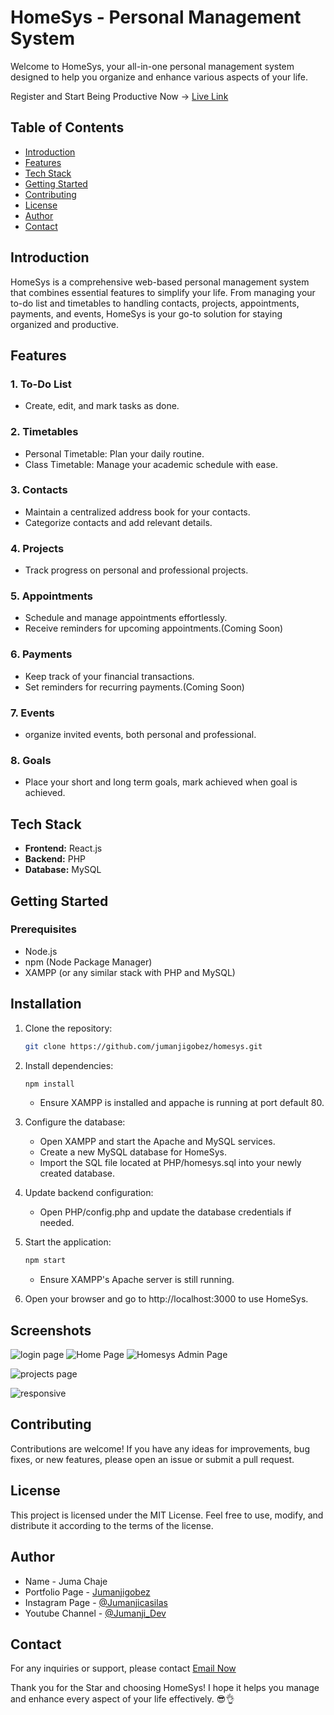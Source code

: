 # HomeSys - Personal Management System

Welcome to HomeSys, your all-in-one personal management system designed to help you organize and enhance various aspects of your life.

Register and Start Being Productive Now -> [Live Link](https://homesys.000webhostapp.com/)

## Table of Contents

- [Introduction](#introduction)
- [Features](#features)
- [Tech Stack](#tech-stack)
- [Getting Started](#getting-started)
- [Contributing](#contributing)
- [License](#license)
- [Author](#author)
- [Contact](#contact)

## Introduction

HomeSys is a comprehensive web-based personal management system that combines essential features to simplify your life. From managing your to-do list and timetables to handling contacts, projects, appointments, payments, and events, HomeSys is your go-to solution for staying organized and productive.

## Features

### 1. To-Do List

- Create, edit, and mark tasks as done.

### 2. Timetables

- Personal Timetable: Plan your daily routine.
- Class Timetable: Manage your academic schedule with ease.

### 3. Contacts

- Maintain a centralized address book for your contacts.
- Categorize contacts and add relevant details.

### 4. Projects

- Track progress on personal and professional projects.

### 5. Appointments

- Schedule and manage appointments effortlessly.
- Receive reminders for upcoming appointments.(Coming Soon)

### 6. Payments

- Keep track of your financial transactions.
- Set reminders for recurring payments.(Coming Soon)

### 7. Events

- organize invited events, both personal and professional.

### 8. Goals

- Place your short and long term goals, mark achieved when goal is achieved.

## Tech Stack

- **Frontend:** React.js
- **Backend:** PHP
- **Database:** MySQL

## Getting Started

### Prerequisites

- Node.js
- npm (Node Package Manager)
- XAMPP (or any similar stack with PHP and MySQL)

## Installation

1. Clone the repository:

   ```bash
   git clone https://github.com/jumanjigobez/homesys.git
   ```

2. Install dependencies:

   ```bash
   npm install
   ```

   - Ensure XAMPP is installed and appache is running at port default 80.

3. Configure the database:

   - Open XAMPP and start the Apache and MySQL services.
   - Create a new MySQL database for HomeSys.
   - Import the SQL file located at PHP/homesys.sql into your newly created database.

4. Update backend configuration:

   - Open PHP/config.php and update the database credentials if needed.

5. Start the application:

   ```bash
   npm start
   ```

   - Ensure XAMPP's Apache server is still running.

6. Open your browser and go to http://localhost:3000 to use HomeSys.

## Screenshots

![login page](https://github.com/Jumanjigobez/HomeSys/assets/73429193/96f525bf-135a-48d7-89a5-bde9cea9eaaa)
![Home Page](https://github.com/Jumanjigobez/HomeSys/assets/73429193/c7a7c668-0467-4f14-94e7-b6dd8a960e28)
![Homesys Admin Page](https://github.com/Jumanjigobez/HomeSys/assets/73429193/f146587f-1e72-4d7e-9131-aa7c11e863d9)

![projects page](https://github.com/Jumanjigobez/HomeSys/assets/73429193/d647cf7d-fc4d-4894-9878-fa0ba08b5c29)

![responsive](https://github.com/Jumanjigobez/HomeSys/assets/73429193/5166b7a0-39a7-469c-8d45-cdc59eb13c74)

## Contributing

Contributions are welcome! If you have any ideas for improvements, bug fixes, or new features, please open an issue or submit a pull request.

## License

This project is licensed under the MIT License. Feel free to use, modify, and distribute it according to the terms of the license.

## Author

- Name - Juma Chaje
- Portfolio Page - [Jumanjigobez](https://jumanjigobez.github.io/personal_portfolio)
- Instagram Page - [@Jumanjicasilas](https://instagram.com/jumanjicasilas)
- Youtube Channel - [@Jumanji_Dev](https://youtube.com/@jumanji_dev)

## Contact

For any inquiries or support, please contact [Email Now](jumagobe3@gmail.com)

Thank you for the Star and choosing HomeSys! I hope it helps you manage and enhance every aspect of your life effectively. 😎👌

